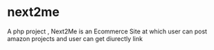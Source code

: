 # next2me
A php project , Next2Me is an Ecommerce Site at which user can post amazon projects and user can get diurectly link
